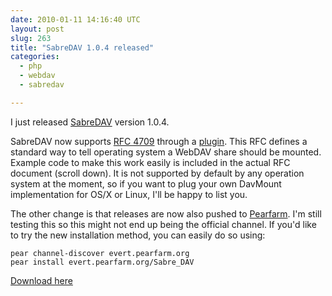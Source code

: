 ```yaml
---
date: 2010-01-11 14:16:40 UTC
layout: post
slug: 263
title: "SabreDAV 1.0.4 released"
categories:
  - php
  - webdav
  - sabredav

---
```

<p>I just released <a href="http://code.google.com/p/sabredav/">SabreDAV</a> version 1.0.4.</p>

<p>SabreDAV now supports <a href="http://greenbytes.de/tech/webdav/rfc4709.html">RFC 4709</a> through a <a href="http://code.google.com/p/sabredav/wiki/DavMount">plugin</a>. This RFC defines a standard way to tell operating system a WebDAV share should be mounted. Example code to make this work easily is included in the actual RFC document (scroll down). It is not supported by default by any operation system at the moment, so if you want to plug your own DavMount implementation for OS/X or Linux, I'll be happy to list you.</p>

<p>The other change is that releases are now also pushed to <a href="http://pearfarm.org/evert/Sabre_DAV">Pearfarm</a>. I'm still testing this so this might not end up being the official channel. If you'd like to try the new installation method, you can easily do so using:</p>

```
pear channel-discover evert.pearfarm.org
pear install evert.pearfarm.org/Sabre_DAV

```

<p><a href="http://code.google.com/p/sabredav/downloads/list">Download here</a></p>
